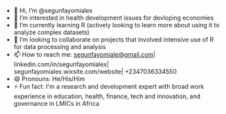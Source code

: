 - 👋 Hi, I’m @segunfayomialex
- 👀 I’m interested in health development issues for devloping economies
- 🌱 I’m currently learning R (actively looking to learn more about using it to analyze complex datasets)
- 💞️ I’m looking to collaborate on projects that involved intensive use of R for data processing and analysis
- 📫 How to reach me: segunfayomiale@gmail.com| linkedin.com/in/segunfayomialex| segunfayomialex.wixsite.com/website| +2347036334550
- 😄 Pronouns: He/His/Him
- ⚡ Fun fact: I'm a research and development expert with broad work experience in education, health, finance, tech and innovation, and governance in LMICs in Africa

<!---
segunfayomialex/segunfayomialex is a ✨ special ✨ repository because its `README.md` (this file) appears on your GitHub profile.
You can click the Preview link to take a look at your changes.
--->
